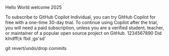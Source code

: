 Hello World welcome 2025

To subscribe to GitHub Copilot Individual, you can try GitHub Copilot for free with a one-time 30-day trial. 
To continue using Copilot after the trial, you will need a paid subscription, 
unless you are a verified student, teacher, or maintainer of a popular open source project on GitHub.
1234567890
Did klndffl;k fbd  ;gs'sd'

git revert/undo/drop commits

